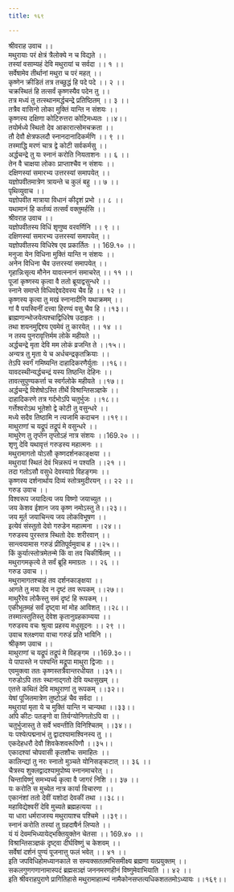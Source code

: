 ```yaml
---
title: १६९

---
```

श्रीवराह उवाच ।।  
मथुरायाः परं क्षेत्रं त्रैलोक्ये न च विद्यते ।।  
तस्यां वसाम्यहं देवि मथुरायां च सर्वदा ।। १ ।।  
सर्वेषामेव तीर्थानां मथुरा च परं महत् ।।  
कृष्णेन क्रीडितं तत्र तच्छुद्धं हि पदे पदे ।। २ ।।  
चक्रस्थितं हि तत्सर्वं कृष्णस्यैव पदेन तु ।।  
तत्र मध्यं तु तत्स्थानमर्द्धचन्द्रे प्रतिष्ठितम् ।। ३ ।।  
तत्रैव वासिनो लोका मुक्तिं यान्ति न संशयः ।।  
कृष्णस्य दक्षिणा कोटिरुत्तरा कोटिमध्यतः ।।४।।  
तयोर्मध्ये स्थितो देव आकारात्सोमचक्रता ।।  
तौ देवौ क्षेत्रफलदौ स्नानदानादिकर्मणि ।। ९ ।।  
तस्माद्धि मरणं चात्र द्वे कोटी सर्वकर्मसु ।।  
अर्द्धचन्द्रे तु यः स्नानं करोति नियताशनः ।। ६ ।।  
तेन वै चाक्षया लोकाः प्राप्ताश्चैव न संशयः ।।  
दक्षिणस्यां समारभ्य उत्तरस्यां समापयेत् ।।  
यज्ञोपवीतमात्रेण त्रायन्ते च कुलं बहु ।। ७ ।।  
पृथिव्युवाच ।।  
यज्ञोपवीत मात्राया विधानं कीदृशं प्रभो ।। ८ ।।  
यथामानं हि कर्तव्यं तत्सर्वं वक्तुमर्हसि ।।  
श्रीवराह उवाच ।।  
यज्ञोपवीतस्य विधिं शृणुष्व वरवर्णिनि ।। ९ ।।  
दक्षिणस्यां समारभ्य उत्तरस्यां समापयेत् ।।  
यज्ञोपवीतस्य विधिरेष एव प्रकार्तितः ।। 169.१० ।।  
मनुजा येन विधिना मुक्तिं यान्ति न संशयः ।।  
अनेन विधिना चैव उत्तरस्यां समापयेत् ।।  
गृहान्निःसृत्य मौनेन यावत्स्नानं समाचरेत् ।। ११ ।।  
पूजां कृष्णस्य कृत्वा वै ततो ब्रूयाद्वसुन्धरे ।।  
स्नाने समाप्ते विधिवद्देवदेवस्य चैव हि ।। १२ ।।  
कृष्णस्य कृत्वा तु मखं स्नानादीनि यथाक्रमम् ।।  
गां वै पयस्विनीं दत्त्वा हिरण्यं वसु चैव हि ।।१३।।  
ब्राह्मणान्भोजयेत्पश्चाद्विधिरेष उदाहृतः ।।  
तथा शयनमुद्दिश्य एवमेवं तु कारयेत् ।। १४ ।।  
न तस्य पुनरावृत्तिर्मम लोके महीयते ।।  
अर्द्धचन्द्रे मृता देवि मम लोकं व्रजन्ति ते ।।१५।।  
अन्यत्र तु मृता ये च अर्धचन्द्रकृतक्रियाः ।।  
तेऽपि स्वर्गं गमिष्यन्ति दाहादिकरणैर्युताः ।।१६।।  
यावदस्थीन्यर्द्धचन्द्रं यस्य तिष्ठन्ति देहिनः ।।  
तावत्सुपुण्यकर्त्ता च स्वर्गलोके महीयते ।।१७।।  
अर्द्धचन्द्रे विशेषोऽस्ति तीर्थे विश्रान्तिसञ्ज्ञके ।।  
दाहादिकरणे तत्र गर्दभोऽपि चतुर्भुजः ।।१८।।  
गर्त्तेश्वरोऽथ भूतेशो द्वे कोटी तु वसुन्धरे ।।  
मध्ये सदैव तिष्ठामि न त्यजामि कदाचन ।।१९।।  
माथुराणां च यद्रूपं तद्रूपं मे वसुन्धरे ।।  
माथुरेण तु तृप्तेन तृप्तोऽहं नात्र संशयः ।।169.२० ।।  
शृणु देवि यथावृत्तं गरुडस्य महात्मनः ।।  
मथुरामागतो योऽसौ कृष्णदर्शनकाङ्क्षया ।।  
मथुरायां स्थितं देवं भिन्नरूपं न पश्यति ।।२१ ।।  
तदा गतोऽसौ वसुधे देवस्याग्रे विहङ्गमः ।।  
कृष्णस्य दर्शनार्थाय दिव्यं स्तोत्रमुदीरयन् ।। २२ ।।  
गरुड उवाच ।।  
विश्वरूप जयादित्य जय विष्णो जयाच्युत ।।  
जय केशव ईशान जय कृष्ण नमोऽस्तु ते।।२३।।  
जय मूर्त जयाचिन्त्य जय लोकविभूषण ।।  
इत्येवं संस्तुतो देवो गरुडेन महात्मना ।।२४।।  
गरुडस्य पुरस्तत्र स्थितो देवः शरीरवान् ।।  
सान्त्वयामास गरुडं प्रीतिपूर्वमुवाच ह ।।२५।।  
किं कुर्यात्स्तोत्रमेतन्मे किं वा तव चिकीर्षितम् ।।  
मथुरागमकृत्ये ते सर्वं ब्रूहि ममाग्रतः ।। २६ ।।  
गरुड उवाच ।।  
मथुरामागतश्चाहं तव दर्शनकाङ्क्षया ।।  
आगते तु मया देव न दृष्टं तव रूपकम् ।।२७।।  
माथुरैरेव लोकैस्तु समं दृष्टं हि रूपकम् ।।  
एकीभूतमहं सर्वं दृष्ट्वा मां मोह आविशत् ।।२८।।  
तस्मात्स्तुतिस्तु देवेश कृतानुग्रहकाम्यया ।।  
गरुडस्य वचः श्रुत्वा प्रहस्य मधुसूदनः ।। २९ ।।  
उवाच श्लक्ष्णया वाचा गरुडं प्रति भाविनि ।।  
श्रीकृष्ण उवाच ।।  
माथुराणां च यद्रूपं तद्रूपं मे विहङ्गम ।।169.३०।।  
ये पापास्ते न पश्यन्ति मद्रूपा माथुरा द्विजाः ।।  
एवमुक्त्वा ततः कृष्णस्तत्रैवान्तरधीयत ।।३१।।  
गरुडोऽपि ततः स्थानाद्गतो देवि यथासुखम् ।।  
एतत्ते कथितं देवि माथुराणां तु रूपकम् ।।३२।।  
येषां पूजितमात्रेण तुष्टोऽहं चैव सर्वदा ।।  
मथुरायां मृता ये च मुक्तिं यान्ति न चान्यथा ।।३३।।  
अपि कीटः पतङ्गो वा तिर्यग्योनिगतोऽपि वा ।।  
चतुर्भुजास्तु ते सर्वे भवन्तीति विनिश्चितम् ।।३४।।  
यः पश्येत्पद्मनाभं तु द्वादश्यामाश्विनस्य तु ।।  
एकदेहधरौ देवौ शिवकेशवरूपिणौ ।।३५।।  
एकादश्यां चोपवासी कृतशौचः समाहितः ।।  
कालिन्द्यां तु नरः स्नातो मुञ्चते योनिसङ्कटात् ।। ३६ ।।  
चैत्रस्य शुक्लद्वादश्यामुपोष्य स्नानमाचरेत् ।।  
चिन्ताविष्णुं समभ्यर्च्य कृत्वा वै जागरं निशि ।। ३७ ।।  
यः करोति स मुच्येत नात्र कार्या विचारणा ।।  
एकानंशां ततो देवीं यशोदां देवकीं तथा ।।३८।।  
महाविद्येश्वरीं देवि मुच्यते ब्रह्महत्यया ।।  
या धारा धर्मराजस्य मथुरायाश्च पश्चिमे ।।३९।।  
स्नानं करोति तस्यां तु ग्रहदाषैर्न लिप्यते ।।  
यं यं देवमभिध्यायेद्भक्तियुक्तेन चेतसा ।। 169.४० ।।  
विश्रान्तिसञ्ज्ञकं दृष्ट्वा दीर्घविष्णुं च केशवम् ।।  
सर्वेषां दर्शनं पुण्यं पूजनात्तु फलं भवेत् ।। ४१ ।।  
इति जपविधिहोमध्यानकाले स सम्यक्सततमभिसमीक्ष्य ब्रह्मणा यत्प्रयुक्तम् ।।  
सकलगुणगणानामास्पदं ब्रह्मसञ्ज्ञं जननमरणहीनं विष्णुमेवाभियाति ।। ४२ ।।  
इति श्रीवराहपुराणे प्रागितिहासे मथुरामाहात्म्यं नामैकोनसप्तत्यधिकशततमोऽध्यायः ।।१६९।।